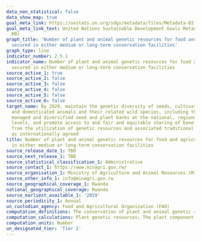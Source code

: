 ```yaml
---
data_non_statistical: false
data_show_map: true
goal_meta_link: https://unstats.un.org/sdgs/metadata/files/Metadata-02-05-01.pdf
goal_meta_link_text: United Nations Sustainable Development Goals Metadata (PDF 334
  KB)
graph_title: 'Number of plant and animal genetic resources for food and agriculture
  secured in either medium or long-term conservation facilities'
graph_type: line
indicator_number: 2.5.1
indicator_name: Number of plant and animal genetic resources for food and agriculture
  secured in either medium or long-term conservation facilities
source_active_1: true
source_active_2: false
source_active_3: false
source_active_4: false
source_active_5: false
source_active_6: false
target_name: By 2020, maintain the genetic diversity of seeds, cultivated plants and farmed
  and domesticated animals and their related wild species, including through soundly
  managed and diversified seed and plant banks at the national, regional and international
  levels, and promote access to and fair and equitable sharing of benefits arising
  from the utilization of genetic resources and associated traditional knowledge,
  as internationally agreed
title: Number of plant and animal genetic resources for food and agriculture secured
  in either medium or long-term conservation facilities
source_release_date_1: TBD
source_next_release_1: TBD
source_statistical_classification_1: Administrative
source_contact_1: https://www.minagri.gov.rw/
source_organisation_1: Ministry of Agriculture and Animal Resources (MINAGRI) 
source_other_info_1: info@minagri.gov.rw
source_geographical_coverage_1: Rwanda
national_geographical_coverage: Rwanda
source_earliest_available_1: '2019'
source_periodicity_1: Annual
un_custodian_agency: Food and Agricultural Organization (FAO)
computation_definitions: The conservation of plant and animal genetic resources for food and agriculture (GRFA) in medium or long-term conservation facilities (ex situ in genebanks) represents the most trusted means of conserving genetic resources worldwide. Plant and animal GRFA conserved in these facilities can be easily used in breeding programmes as well, even directly on-farm. The measure of trends in ex situ conserved materials provides an overall assessment of the extent to which we are managing to maintain and/or increase the total genetic diversity available for future use and thus protected from any permanent loss of genetic diversity which may occur in the natural habitat, i.e. in situ, or on-farm. The two components of the indicator, plant and animal GRFA, are separately counted. 
computation_calculations: Plant genetic resources; The plant component is calculated as the number of accessions of plant genetic resources secured in conservation facilities under medium or long-term conditions, where an ‘accession’ is defined as a distinct sample of seeds, planting materials or plants which is maintained in a genebank. Animal genetic resources; The animal component is calculated as the number of local breeds stored within a genebank collection with an amount of genetic material stored which is required to reconstitute the breed.
computation_units: Number
un_designated_tier: 'Tier I'
---
```

